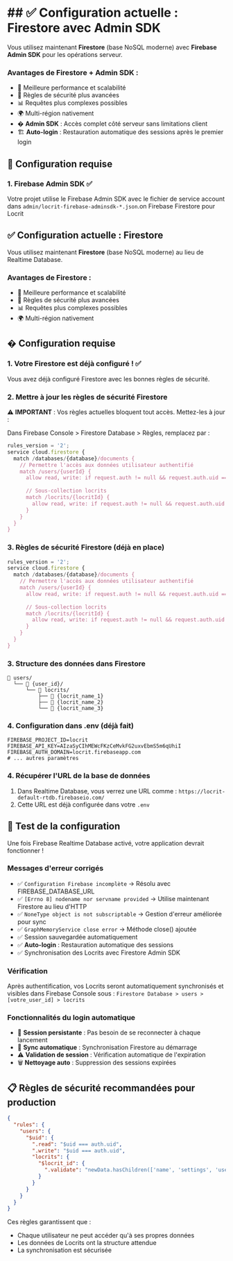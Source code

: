 # ## ✅ Configuration actuelle : Firestore avec Admin SDK

Vous utilisez maintenant **Firestore** (base NoSQL moderne) avec **Firebase Admin SDK** pour les opérations serveur.

### Avantages de Firestore + Admin SDK :
- 🚀 Meilleure performance et scalabilité
- 🔐 Règles de sécurité plus avancées  
- 📊 Requêtes plus complexes possibles
- 🌍 Multi-région nativement
- � **Admin SDK** : Accès complet côté serveur sans limitations client
- 🏗️ **Auto-login** : Restauration automatique des sessions après le premier login

## 🔧 Configuration requise

### 1. Firebase Admin SDK ✅
Votre projet utilise le Firebase Admin SDK avec le fichier de service account dans `admin/locrit-firebase-adminsdk-*.json`.on Firebase Firestore pour Locrit

## ✅ Configuration actuelle : Firestore

Vous utilisez maintenant **Firestore** (base NoSQL moderne) au lieu de Realtime Database.

### Avantages de Firestore :
- 🚀 Meilleure performance et scalabilité
- 🔐 Règles de sécurité plus avancées
- 📊 Requêtes plus complexes possibles
- 🌍 Multi-région nativement

## � Configuration requise

### 1. Votre Firestore est déjà configuré ! ✅
Vous avez déjà configuré Firestore avec les bonnes règles de sécurité.

### 2. Mettre à jour les règles de sécurité Firestore
⚠️ **IMPORTANT** : Vos règles actuelles bloquent tout accès. Mettez-les à jour :

Dans Firebase Console > Firestore Database > Règles, remplacez par :
```javascript
rules_version = '2';
service cloud.firestore {
  match /databases/{database}/documents {
    // Permettre l'accès aux données utilisateur authentifié
    match /users/{userId} {
      allow read, write: if request.auth != null && request.auth.uid == userId;
      
      // Sous-collection locrits
      match /locrits/{locritId} {
        allow read, write: if request.auth != null && request.auth.uid == userId;
      }
    }
  }
}
```

### 3. Règles de sécurité Firestore (déjà en place)
```javascript
rules_version = '2';
service cloud.firestore {
  match /databases/{database}/documents {
    // Permettre l'accès aux données utilisateur authentifié
    match /users/{userId} {
      allow read, write: if request.auth != null && request.auth.uid == userId;
      
      // Sous-collection locrits
      match /locrits/{locritId} {
        allow read, write: if request.auth != null && request.auth.uid == userId;
      }
    }
  }
}
```

### 3. Structure des données dans Firestore
```
📁 users/
  └── 📁 {user_id}/
      └── 📁 locrits/
          ├── 📄 {locrit_name_1}
          ├── 📄 {locrit_name_2}
          └── 📄 {locrit_name_3}
```

### 4. Configuration dans .env (déjà fait)
```env
FIREBASE_PROJECT_ID=locrit
FIREBASE_API_KEY=AIzaSyCIhMEWcFKzCeMvkFG2uxvEbmS5m6qUhiI
FIREBASE_AUTH_DOMAIN=locrit.firebaseapp.com
# ... autres paramètres
```

### 4. Récupérer l'URL de la base de données
1. Dans Realtime Database, vous verrez une URL comme :
   `https://locrit-default-rtdb.firebaseio.com/`
2. Cette URL est déjà configurée dans votre `.env`

## 🚀 Test de la configuration

Une fois Firebase Realtime Database activé, votre application devrait fonctionner !

### Messages d'erreur corrigés
- ✅ `Configuration Firebase incomplète` → Résolu avec FIREBASE_DATABASE_URL
- ✅ `[Errno 8] nodename nor servname provided` → Utilise maintenant Firestore au lieu d'HTTP
- ✅ `NoneType object is not subscriptable` → Gestion d'erreur améliorée pour sync
- ✅ `GraphMemoryService close error` → Méthode close() ajoutée
- ✅ Session sauvegardée automatiquement
- ✅ **Auto-login** : Restauration automatique des sessions
- ✅ Synchronisation des Locrits avec Firestore Admin SDK

### Vérification
Après authentification, vos Locrits seront automatiquement synchronisés et visibles dans Firebase Console sous :
`Firestore Database > users > [votre_user_id] > locrits`

### Fonctionnalités du login automatique
- 🔐 **Session persistante** : Pas besoin de se reconnecter à chaque lancement
- 🔄 **Sync automatique** : Synchronisation Firestore au démarrage
- ⚠️ **Validation de session** : Vérification automatique de l'expiration
- 🗑️ **Nettoyage auto** : Suppression des sessions expirées

## 📋 Règles de sécurité recommandées pour production

```json
{
  "rules": {
    "users": {
      "$uid": {
        ".read": "$uid === auth.uid",
        ".write": "$uid === auth.uid",
        "locrits": {
          "$locrit_id": {
            ".validate": "newData.hasChildren(['name', 'settings', 'user_id', 'last_modified'])"
          }
        }
      }
    }
  }
}
```

Ces règles garantissent que :
- Chaque utilisateur ne peut accéder qu'à ses propres données
- Les données de Locrits ont la structure attendue
- La synchronisation est sécurisée
